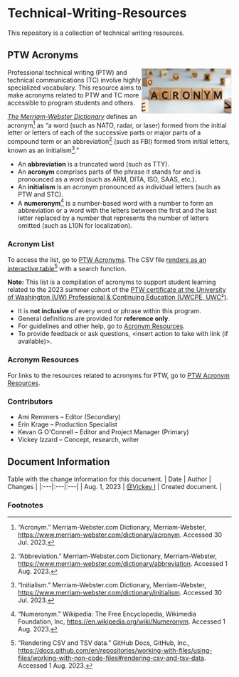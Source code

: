 # Technical-Writing-Resources
This repository is a collection of technical writing resources.
   
## PTW Acronyms
<img align="right" src="./images/Acronym-Blocks.jpg" width="40%" alt="A group of wooden blocks with black letters that spell the word acronym." title="A group of wooden blocks with black letters that spell the word acronym.">

Professional technical writing (PTW) and technical communications (TC) involve highly specialized vocabulary. This resource aims to make acronyms related to PTW and TC more accessible to program students and others.

*[The Merriam-Webster Dictionary](https://www.merriam-webster.com/dictionary/)* defines an acronym[^1] as “a word (such as NATO, radar, or laser) formed from the initial letter or letters of each of the successive parts or major parts of a compound term or an abbreviation[^2] (such as FBI) formed from initial letters, known as an initialism[^3].”
- An **abbreviation** is a truncated word (such as TTY).
- An **acronym** comprises parts of the phrase it stands for and is pronounced as a word (such as ARM, DITA, ISO, SAAS, etc.).
- An **initialism** is an acronym pronounced as individual letters (such as PTW and STC).
- A **numeronym**[^4] is a number-based word with a number to form an abbreviation or a word with the letters between the first and the last letter replaced by a number that represents the number of letters omitted (such as L10N for localization).

### Acronym List
To access the list, go to [PTW Acronyms](https://github.com/VickeyIzzard/Technical-Writing-Resources/blob/main/Acronyms.csv). The CSV file [renders as an interactive table](https://docs.github.com/en/repositories/working-with-files/using-files/working-with-non-code-files#rendering-csv-and-tsv-data)[^5] with a search function.

**Note:** This list is a compilation of acronyms to support student learning related to the 2023 summer cohort of the [PTW certificate at the University of Washington (UW) Professional & Continuing Education (UWCPE, UWC²)](https://www.pce.uw.edu/certificates/professional-technical-writing).
- It is **not inclusive** of every word or phrase within this program.
- General definitions are provided for **reference only**.
- For guidelines and other help, go to [Acronym Resources](https://github.com/VickeyIzzard/Technical-Writing-Resources/main/README.md#acronym-resources).
- To provide feedback or ask questions, <insert action to take with link (if available)>.

### Acronym Resources
For links to the resources related to acronyms for PTW, go to [PTW Acronym Resources](#acronym-resource).

### Contributors
-	Ami Remmers – Editor (Secondary)
-	Erin Krage – Production Specialist
-	Kevan G O'Connell – Editor and Project Manager (Primary)
-	Vickey Izzard – Concept, research, writer

## Document Information
Table with the change information for this document.
| Date | Author | Changes |
|:---|:---|:---|
| Aug. 1, 2023 | [@Vickey I](https://github.com/VickeyIzzard) | Created document. |

### Footnotes
[^1]: “Acronym.” Merriam-Webster.com Dictionary, Merriam-Webster, https://www.merriam-webster.com/dictionary/acronym. Accessed 30 Jul. 2023.
[^2]: “Abbreviation.” Merriam-Webster.com Dictionary, Merriam-Webster, https://www.merriam-webster.com/dictionary/abbreviation. Accessed 1 Aug. 2023.
[^3]: “Initialism.” Merriam-Webster.com Dictionary, Merriam-Webster, https://www.merriam-webster.com/dictionary/initialism. Accessed 30 Jul. 2023.
[^4]: “Numeronym.” Wikipedia: The Free Encyclopedia, Wikimedia Foundation, Inc, https://en.wikipedia.org/wiki/Numeronym. Accessed 1 Aug. 2023.
[^5]: “Rendering CSV and TSV data.” GitHub Docs, GitHub, Inc., https://docs.github.com/en/repositories/working-with-files/using-files/working-with-non-code-files#rendering-csv-and-tsv-data. Accessed 1 Aug. 2023.
